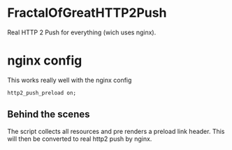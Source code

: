 # FractalOfGreatHTTP2Push
Real HTTP 2 Push for everything (wich uses nginx). 

# nginx config

This works really well with the nginx config

```
http2_push_preload on;
```

## Behind the scenes

The script collects all resources and pre renders a preload link header. This will then be converted to real http2 push by nginx.

